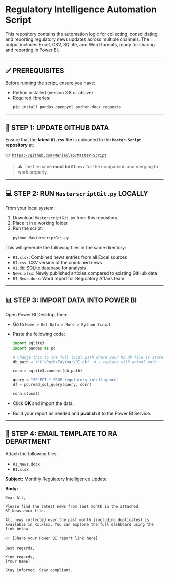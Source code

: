 # Regulatory Intelligence Automation Script

This repository contains the automation logic for collecting, consolidating, and reporting regulatory news updates across multiple channels. The output includes Excel, CSV, SQLite, and Word formats, ready for sharing and reporting in Power BI.

---

## **✅ PREREQUISITES**

Before running the script, ensure you have:

- Python installed (version 3.8 or above)
- Required libraries:
  ```bash
  pip install pandas openpyxl python-docx requests
  ```

---

## **🔁 STEP 1: UPDATE GITHUB DATA**

Ensure that the **latest `RI.csv` file** is uploaded to the **`Master-Script` repository** at:

👉 [`https://github.com/MariaKlap/Master-Script`](https://github.com/MariaKlap/Master-Script)

> ⚠️ The file name **must be `RI.csv`** for the comparison and merging to work properly.

---

## **💻 STEP 2: RUN `MasterscriptGit.py` LOCALLY**

From your local system:

1. Download `MasterscriptGit.py` from this repository.
2. Place it in a working folder.
3. Run the script:
   ```bash
   python MasterscriptGit.py
   ```

This will generate the following files in the same directory:

- `RI.xlsx`: Combined news entries from all Excel sources  
- `RI.csv`: CSV version of the combined news  
- `RI.db`: SQLite database for analysis  
- `News.xlsx`: Newly published articles compared to existing GitHub data  
- `RI_News.docx`: Word report for Regulatory Affairs team  

---

## **📊 STEP 3: IMPORT DATA INTO POWER BI**

Open Power BI Desktop, then:

- Go to `Home > Get Data > More > Python Script`
- Paste the following code:

  ```python
  import sqlite3
  import pandas as pd

  # Change this to the full local path where your RI.db file is stored
  db_path = r'C:\Path\To\Your\RI.db'  # ← replace with actual path

  conn = sqlite3.connect(db_path)

  query = "SELECT * FROM regulatory_intelligence"
  df = pd.read_sql_query(query, conn)

  conn.close()
  ```

- Click **OK** and import the data.
- Build your report as needed and **publish** it to the Power BI Service.

---

## **📧 STEP 4: EMAIL TEMPLATE TO RA DEPARTMENT**

Attach the following files:
- `RI_News.docx`
- `RI.xlsx`

**Subject:** Monthly Regulatory Intelligence Update

**Body:**

```
Dear All,

Please find the latest news from last month in the attached RI_News.docx file.

All news collected over the past month (including duplicates) is available in RI.xlsx. You can explore the full dashboard using the link below:

👉 [Share your Power BI report link here]

Best regards,

Kind regards,  
[Your Name]

Stay informed. Stay compliant.
```
